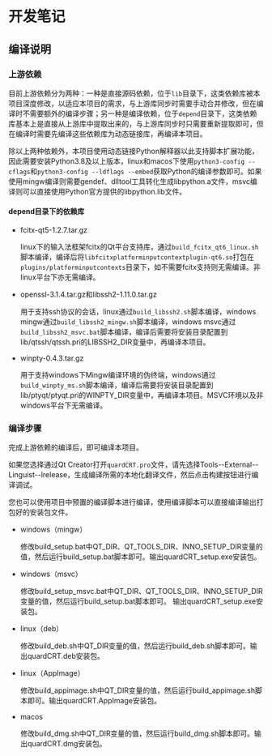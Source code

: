 # 开发笔记

## 编译说明

### 上游依赖

目前上游依赖分为两种：一种是直接源码依赖，位于`lib`目录下，这类依赖库被本项目深度修改，以适应本项目的需求，与上游库同步时需要手动合并修改，但在编译时不需要额外的编译步骤；另一种是编译依赖，位于`depend`目录下，这类依赖库基本上是直接从上游库中提取出来的，与上游库同步时只需要重新提取即可，但在编译时需要先编译这些依赖库为动态链接库，再编译本项目。

除以上两种依赖外，本项目使用动态链接Python解释器以此支持脚本扩展功能，因此需要安装Python3.8及以上版本，linux和macos下使用`python3-config --cflags`和`python3-config --ldflags --embed`获取Python的编译参数即可。如果使用mingw编译则需要gendef、dlltool工具转化生成libpython.a文件，msvc编译则可以直接使用Python官方提供的libpython.lib文件。

#### depend目录下的依赖库

- fcitx-qt5-1.2.7.tar.gz

    linux下的输入法框架fcitx的Qt平台支持库，通过`build_fcitx_qt6_linux.sh`脚本编译，编译后将`libfcitxplatforminputcontextplugin-qt6.so`打包在`plugins/platforminputcontexts`目录下，如不需要fcitx支持则无需编译。非linux平台下亦无需编译。

- openssl-3.1.4.tar.gz和libssh2-1.11.0.tar.gz

    用于支持ssh协议的会话，linux通过`build_libssh2.sh`脚本编译，windows mingw通过`build_libssh2_mingw.sh`脚本编译，windows msvc通过`build_libssh2_msvc.bat`脚本编译，编译后需要将安装目录配置到lib/qtssh/qtssh.pri的LIBSSH2_DIR变量中，再编译本项目。

- winpty-0.4.3.tar.gz

    用于支持windows下Mingw编译环境的伪终端，windows通过`build_winpty_ms.sh`脚本编译，编译后需要将安装目录配置到lib/ptyqt/ptyqt.pri的WINPTY_DIR变量中，再编译本项目。MSVC环境以及非windows平台下无需编译。

### 编译步骤

完成上游依赖的编译后，即可编译本项目。

如果您选择通过Qt Creator打开`quardCRT.pro`文件，请先选择Tools--External--Linguist--lrelease，生成编译所需的本地化翻译文件，然后点击构建按钮进行编译调试。

您也可以使用项目中预置的编译脚本进行编译，使用编译脚本可以直接编译输出打包好的安装包文件。

- windows（mingw）

    修改build_setup.bat中QT_DIR、QT_TOOLS_DIR、INNO_SETUP_DIR变量的值，然后运行build_setup.bat脚本即可。输出quardCRT_setup.exe安装包。

- windows（msvc）
    
    修改build_setup_msvc.bat中QT_DIR、QT_TOOLS_DIR、INNO_SETUP_DIR变量的值，然后运行build_setup.bat脚本即可。 输出quardCRT_setup.exe安装包。  

- linux（deb）

    修改build_deb.sh中QT_DIR变量的值，然后运行build_deb.sh脚本即可。输出quardCRT.deb安装包。

- linux（AppImage）

    修改build_appimage.sh中QT_DIR变量的值，然后运行build_appimage.sh脚本即可。输出quardCRT.AppImage安装包。

- macos

    修改build_dmg.sh中QT_DIR变量的值，然后运行build_dmg.sh脚本即可。输出quardCRT.dmg安装包。
    